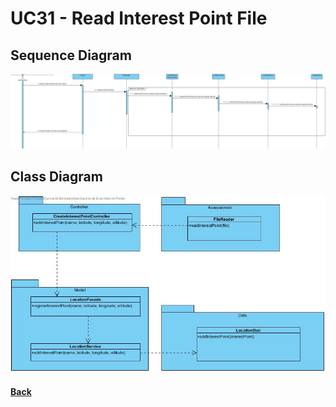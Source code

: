 # UC31 - Read Interest Point File

##	Sequence Diagram
![UC31- Read Interest Point File SD](UC31-SD.jpg)

##	Class Diagram
![UC31- Read Interest Point File CD](UC31-CD.jpg)

#### [Back](../OODesign.md)